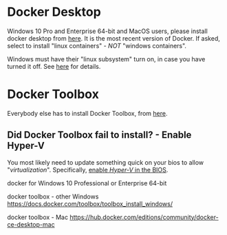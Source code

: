 # Docker Desktop

Windows 10 Pro and Enterprise 64-bit and MacOS users, please install docker desktop from [here](https://www.docker.com/products/docker-desktop). It is the most recent version of Docker. If asked, select to install "linux containers" - *NOT* "windows containers". 

Windows must have their "linux subsystem" turn on, in case you have turned it off. See [here](https://docs.microsoft.com/en-us/windows/wsl/install-win10) for details.


# Docker Toolbox

Everybody else has to install Docker Toolbox, from [here](https://docs.docker.com/toolbox/toolbox_install_windows/). 

## Did Docker Toolbox fail to install? - Enable Hyper-V

You most likely need to update something quick on your bios to allow "*virtualization*". 
Specifically, [enable *Hyper-V* in the BIOS](https://techcommunity.microsoft.com/t5/itops-talk-blog/step-by-step-enabling-hyper-v-for-use-on-windows-10/ba-p/267945).


docker for Windows 10 Professional or Enterprise 64-bit 

docker toolbox - other Windows https://docs.docker.com/toolbox/toolbox_install_windows/

docker toolbox - Mac https://hub.docker.com/editions/community/docker-ce-desktop-mac